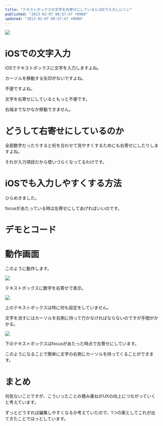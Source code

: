 ```yaml
---
title: "テキストボックスの文字を右寄せにしているとiOSで入力しにくい"
published: "2013-02-07 00:57:47 +0900"
updated: "2013-02-07 00:57:47 +0900"
---
```


![](../../../../images/2013/2/7/input-1.jpg)

# iOSでの文字入力

iOSでテキストボックスに文字を入力しますよね。

カーソルを移動する矢印がないですよね。

不便ですよね。

文字を右寄せにしているともっと不便です。

右端までなかなか移動できません。

# どうして右寄せにしているのか

全部数字だったりすると桁を合わせて見やすくするためにも右寄せにしたりしますよね。

それが入力項目だから使いづらくなってるわけです。

# iOSでも入力しやすくする方法

ひらめきました。

focusがあたっている時は左寄せにしてあげればいいのです。

# デモとコード

# 動作画面

このように動作します。

![](../../../../images/2013/2/7/input-2.jpg)

テキストボックスに数字を右寄せで表示。

![](../../../../images/2013/2/7/input-3.jpg)

上のテキストボックスは特に何も設定をしていません。

文字を消すにはカーソルを右側に持って行かなければならないのですが手間がかかる。

![](../../../../images/2013/2/7/input-4.jpg)

下のテキストボックスはfocusがあたった時点で左寄せにしています。

このようになることで簡単に文字の右側にカーソルを持ってくることができます。

# まとめ

何気ないことですが、こういったことの積み重ねがUXの向上につながっていくと考えています。

ずっとどうすれば編集しやすくなるか考えていたので、1つの案としてこれが出てきたことでほっとしています。
